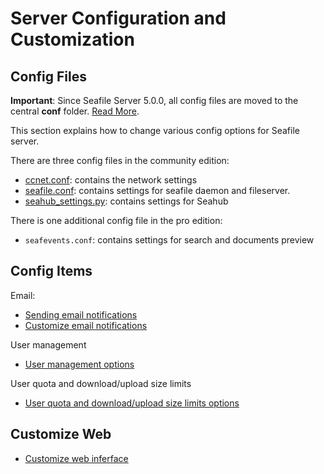 # Server Configuration and Customization

## Config Files

**Important**: Since Seafile Server 5.0.0, all config files are moved to the central **conf** folder. [Read More](../deploy/new_directory_layout_5_0_0.md).

This section explains how to change various config options for Seafile server.

There are three config files in the community edition:

- [ccnet.conf](ccnet-conf.md): contains the network settings
- [seafile.conf](seafile-conf.md): contains settings for seafile daemon and fileserver.
- [seahub_settings.py](seahub_settings_py.md): contains settings for Seahub

There is one additional config file in the pro edition:

- `seafevents.conf`: contains settings for search and documents preview

## Config Items

Email:

* [Sending email notifications](sending_email.md)
* [Customize email notifications](customize_email_notifications.md)

User management

* [User management options](user_options.md)

User quota and download/upload size limits

* [User quota and download/upload size limits options](quota_and_size_options.md)

## Customize Web

* [Customize web inferface](seahub_customization.md)

